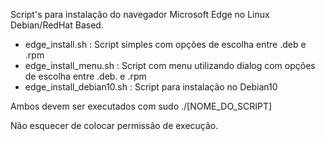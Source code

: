 Script's para instalação do navegador Microsoft Edge no Linux Debian/RedHat Based.

- edge_install.sh : Script simples com opções de escolha entre .deb e .rpm
- edge_install_menu.sh : Script com menu utilizando dialog com opções de escolha entre .deb. e .rpm
- edge_install_debian10.sh : Script para instalação no Debian10

Ambos devem ser executados com sudo ./[NOME_DO_SCRIPT]

Não esquecer de colocar permissão de execução.
